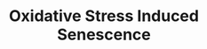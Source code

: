 ---
annotations:
- type: Pathway Ontology
  value: regulatory pathway
- type: Pathway Ontology
  value: oxidative stress response pathway
authors:
- ReactomeTeam
- Ryanmiller
description: Oxidative stress, caused by increased concentration of reactive oxygen
  species (ROS) in the cell, can happen as a consequence of mitochondrial dysfunction
  induced by the oncogenic RAS (Moiseeva et al. 2009) or independent of oncogenic
  signaling. Prolonged exposure to interferon-beta (IFNB, IFN-beta) also results in
  ROS increase (Moiseeva et al. 2006). ROS oxidize thioredoxin (TXN), which causes
  TXN to dissociate from the N-terminus of MAP3K5 (ASK1), enabling MAP3K5 to become
  catalytically active (Saitoh et al. 1998). ROS also stimulate expression of Ste20
  family kinases MINK1 (MINK) and TNIK through an unknown mechanism, and MINK1 and
  TNIK positively regulate MAP3K5 activation (Nicke et al. 2005).<p> <br>MAP3K5 phosphorylates
  and activates MAP2K3 (MKK3) and MAP2K6 (MKK6) (Ichijo et al. 1997, Takekawa et al.
  2005), which act as p38 MAPK kinases, as well as MAP2K4 (SEK1) (Ichijo et al. 1997,
  Matsuura et al. 2002), which, together with MAP2K7 (MKK7), acts as a JNK kinase.<p>
  <br>MKK3 and MKK6 phosphorylate and activate p38 MAPK alpha (MAPK14) and beta (MAPK11)
  (Raingeaud et al. 1996), enabling p38 MAPKs to phosphorylate and activate MAPKAPK2
  (MK2) and MAPKAPK3 (MK3) (Ben-Levy et al. 1995, Clifton et al. 1996, McLaughlin
  et al. 1996, Sithanandam et al. 1996, Meng et al. 2002, Lukas et al. 2004, White
  et al. 2007), as well as MAPKAPK5 (PRAK) (New et al. 1998 and 2003, Sun et al. 2007).<p>
  <br>Phosphorylation of JNKs (MAPK8, MAPK9 and MAPK10) by MAP3K5-activated MAP2K4
  (Deacon and Blank 1997, Fleming et al. 2000) allows JNKs to migrate to the nucleus
  (Mizukami et al. 1997) where they phosphorylate JUN. Phosphorylated JUN binds FOS
  phosphorylated by ERK1 or ERK2, downstream of activated RAS (Okazaki and Sagata
  1995, Murphy et al. 2002), forming the activated protein 1 (AP-1) complex (FOS:JUN
  heterodimer) (Glover and Harrison 1995, Ainbinder et al. 1997). <p> <br>Activation
  of p38 MAPKs and JNKs downstream of MAP3K5 (ASK1) ultimately converges on transcriptional
  regulation of CDKN2A locus. In dividing cells, nucleosomes bound to the CDKN2A locus
  are trimethylated on lysine residue 28 of histone H3 (HIST1H3A) by the Polycomb
  repressor complex 2 (PRC2), creating the H3K27Me3 (Me3K-28-HIST1H3A) mark (Bracken
  et al. 2007, Kotake et al. 2007). The expression of Polycomb constituents of PRC2
  (Kuzmichev et al. 2002) - EZH2, EED and SUZ12 - and thereby formation of the PRC2,
  is positively regulated in growing cells by E2F1, E2F2 and E2F3 (Weinmann et al.
  2001, Bracken et al. 2003). H3K27Me3 mark serves as a docking site for the Polycomb
  repressor complex 1 (PRC1) that contains BMI1 (PCGF4) and is therefore named PRC1.4,
  leading to the repression of transcription of p16INK4A and p14ARF from the CDKN2A
  locus, where PCR1.4 mediated repression of p14ARF transcription in humans may be
  context dependent (Voncken et al. 2005, Dietrich et al. 2007, Agherbi et al. 2009,
  Gao et al. 2012). MAPKAPK2 and MAPKAPK3, activated downstream of the MAP3K5-p38
  MAPK cascade, phosphorylate BMI1 of the PRC1.4 complex, leading to dissociation
  of PRC1.4 complex from the CDKN2A locus and upregulation of p14ARF transcription
  (Voncken et al. 2005). AP-1 transcription factor, formed as a result of MAP3K5-JNK
  signaling, as well as RAS signaling, binds the promoter of KDM6B (JMJD3) gene and
  stimulates KDM6B expression. KDM6B is a histone demethylase that removes H3K27Me3
  mark i.e. demethylates lysine K28 of HIST1H3A, thereby preventing PRC1.4 binding
  to the CDKN2A locus and allowing transcription of p16INK4A (Agger et al. 2009, Barradas
  et al. 2009, Lin et al. 2012).<p> <br>p16INK4A inhibits phosphorylation-mediated
  inactivation of RB family members by CDK4 and CDK6, leading to cell cycle arrest
  (Serrano et al. 1993). p14ARF inhibits MDM2-mediated degradation of TP53 (p53) (Zhang
  et al. 1998), which also contributes to cell cycle arrest in cells undergoing oxidative
  stress. In addition, phosphorylation of TP53 by MAPKAPK5 (PRAK) activated downstream
  of MAP3K5-p38 MAPK signaling, activates TP53 and contributes to cellular senescence
  (Sun et al. 2007).   View original pathway at [http://www.reactome.org/PathwayBrowser/#DIAGRAM=2559580
  Reactome].
last-edited: 2021-01-25
organisms:
- Homo sapiens
redirect_from:
- /index.php/Pathway:WP3404
- /instance/WP3404
schema-jsonld:
- '@context': https://schema.org/
  '@id': https://wikipathways.github.io/pathways/WP3404.html
  '@type': Dataset
  creator:
    '@type': Organization
    name: WikiPathways
  description: Oxidative stress, caused by increased concentration of reactive oxygen
    species (ROS) in the cell, can happen as a consequence of mitochondrial dysfunction
    induced by the oncogenic RAS (Moiseeva et al. 2009) or independent of oncogenic
    signaling. Prolonged exposure to interferon-beta (IFNB, IFN-beta) also results
    in ROS increase (Moiseeva et al. 2006). ROS oxidize thioredoxin (TXN), which causes
    TXN to dissociate from the N-terminus of MAP3K5 (ASK1), enabling MAP3K5 to become
    catalytically active (Saitoh et al. 1998). ROS also stimulate expression of Ste20
    family kinases MINK1 (MINK) and TNIK through an unknown mechanism, and MINK1 and
    TNIK positively regulate MAP3K5 activation (Nicke et al. 2005).<p> <br>MAP3K5
    phosphorylates and activates MAP2K3 (MKK3) and MAP2K6 (MKK6) (Ichijo et al. 1997,
    Takekawa et al. 2005), which act as p38 MAPK kinases, as well as MAP2K4 (SEK1)
    (Ichijo et al. 1997, Matsuura et al. 2002), which, together with MAP2K7 (MKK7),
    acts as a JNK kinase.<p> <br>MKK3 and MKK6 phosphorylate and activate p38 MAPK
    alpha (MAPK14) and beta (MAPK11) (Raingeaud et al. 1996), enabling p38 MAPKs to
    phosphorylate and activate MAPKAPK2 (MK2) and MAPKAPK3 (MK3) (Ben-Levy et al.
    1995, Clifton et al. 1996, McLaughlin et al. 1996, Sithanandam et al. 1996, Meng
    et al. 2002, Lukas et al. 2004, White et al. 2007), as well as MAPKAPK5 (PRAK)
    (New et al. 1998 and 2003, Sun et al. 2007).<p> <br>Phosphorylation of JNKs (MAPK8,
    MAPK9 and MAPK10) by MAP3K5-activated MAP2K4 (Deacon and Blank 1997, Fleming et
    al. 2000) allows JNKs to migrate to the nucleus (Mizukami et al. 1997) where they
    phosphorylate JUN. Phosphorylated JUN binds FOS phosphorylated by ERK1 or ERK2,
    downstream of activated RAS (Okazaki and Sagata 1995, Murphy et al. 2002), forming
    the activated protein 1 (AP-1) complex (FOS:JUN heterodimer) (Glover and Harrison
    1995, Ainbinder et al. 1997). <p> <br>Activation of p38 MAPKs and JNKs downstream
    of MAP3K5 (ASK1) ultimately converges on transcriptional regulation of CDKN2A
    locus. In dividing cells, nucleosomes bound to the CDKN2A locus are trimethylated
    on lysine residue 28 of histone H3 (HIST1H3A) by the Polycomb repressor complex
    2 (PRC2), creating the H3K27Me3 (Me3K-28-HIST1H3A) mark (Bracken et al. 2007,
    Kotake et al. 2007). The expression of Polycomb constituents of PRC2 (Kuzmichev
    et al. 2002) - EZH2, EED and SUZ12 - and thereby formation of the PRC2, is positively
    regulated in growing cells by E2F1, E2F2 and E2F3 (Weinmann et al. 2001, Bracken
    et al. 2003). H3K27Me3 mark serves as a docking site for the Polycomb repressor
    complex 1 (PRC1) that contains BMI1 (PCGF4) and is therefore named PRC1.4, leading
    to the repression of transcription of p16INK4A and p14ARF from the CDKN2A locus,
    where PCR1.4 mediated repression of p14ARF transcription in humans may be context
    dependent (Voncken et al. 2005, Dietrich et al. 2007, Agherbi et al. 2009, Gao
    et al. 2012). MAPKAPK2 and MAPKAPK3, activated downstream of the MAP3K5-p38 MAPK
    cascade, phosphorylate BMI1 of the PRC1.4 complex, leading to dissociation of
    PRC1.4 complex from the CDKN2A locus and upregulation of p14ARF transcription
    (Voncken et al. 2005). AP-1 transcription factor, formed as a result of MAP3K5-JNK
    signaling, as well as RAS signaling, binds the promoter of KDM6B (JMJD3) gene
    and stimulates KDM6B expression. KDM6B is a histone demethylase that removes H3K27Me3
    mark i.e. demethylates lysine K28 of HIST1H3A, thereby preventing PRC1.4 binding
    to the CDKN2A locus and allowing transcription of p16INK4A (Agger et al. 2009,
    Barradas et al. 2009, Lin et al. 2012).<p> <br>p16INK4A inhibits phosphorylation-mediated
    inactivation of RB family members by CDK4 and CDK6, leading to cell cycle arrest
    (Serrano et al. 1993). p14ARF inhibits MDM2-mediated degradation of TP53 (p53)
    (Zhang et al. 1998), which also contributes to cell cycle arrest in cells undergoing
    oxidative stress. In addition, phosphorylation of TP53 by MAPKAPK5 (PRAK) activated
    downstream of MAP3K5-p38 MAPK signaling, activates TP53 and contributes to cellular
    senescence (Sun et al. 2007).   View original pathway at [http://www.reactome.org/PathwayBrowser/#DIAGRAM=2559580
    Reactome].
  keywords:
  - MAPK:p-MAPKAPK2/3
  - 'MINK1 gene '
  - CDK4,CDK6:INK4
  - 'CBX6 '
  - 'RBBP7 '
  - 'p16INK4A '
  - 'SCMH1-2 '
  - 'EZH2 '
  - 'MAP2K6 '
  - 'UBC(229-304) '
  - 'phospho-p38 MAPK:'
  - 'TP53 '
  - 'MDM4 '
  - Senescence
  - 'MAPK8 '
  - 'E2F1 '
  - 'H2AFV '
  - 'p-T180,Y182-MAPK11 '
  - 'HIST2H2BE '
  - 'p-S271,T275-MAP2K7 '
  - RBBP7
  - AdoHcy
  - Gene:Nucleosome
  - miR-24
  - 'HIST2H2AC '
  - 'H2AFB1 '
  - 'EZH2 Gene '
  - MINK1/TNIK
  - 'UBB(77-152) '
  - p14ARF mRNA
  - 'UBC(153-228) '
  - 'Me3K-28-HIST2H3A '
  - JUN
  - 'MAP4K4 '
  - p-S166,S188-MDM2
  - 'H3F3A '
  - 'HIST1H2AD '
  - phospho-p38
  - 'CBX4 '
  - E2F1,E2F2,E2F3:TFDP1,TFDP2
  - 'BMI1 '
  - 'HIST1H2BD '
  - 'p-S166,S188-MDM2 '
  - 'EIF2C3 '
  - p38:p-MAPKAPK3
  - PRC2 (EZH2) Core
  - MINK1/TNIK genes
  - 'HIST1H2BC '
  - 'MAPKAPK5 '
  - ADP
  - 'HIST1H2AJ '
  - ROS
  - p-p38
  - Oncogene Induced
  - 'TXN '
  - 'CDKN2A gene '
  - 'Me3K-28-H3F3A '
  - 'UBB(1-76) '
  - 'TNIK gene '
  - EZH2 Gene
  - 'MAPK10 '
  - 'HIST1H2AC '
  - 'MAPK11 '
  - 'TNIK '
  - 'KDM6B Gene '
  - 'MOV10 '
  - 'p-S37-TP53 '
  - 'p14ARF mRNA '
  - 'PHC3 '
  - MAP2K4
  - 'p-T202,Y204-MAPK3 '
  - p16INK4A/p14ARF
  - p16INK4A mRNA
  - 'mRNA: miR-24'
  - PolyUb-TP53 Tetramer
  - 'miR-24-1 '
  - 'HIST1H2BO '
  - ATP
  - p-S166,S188-MDM2:MDM4
  - 'H2AFZ '
  - 'p-T185,Y187-MAPK1 '
  - p-MAPK8,9,10
  - 'PolyUb-TP53 '
  - p-2S-cJUN:p-2S,2T-cFOS:KDM6B Gene
  - 'MINK1 '
  - 'TNRC6B '
  - 'UBC(305-380) '
  - 'TNRC6A '
  - 'UBC(1-76) '
  - p-S257,T261-MAP2K4
  - 'p-T183,Y185-MAPK9 '
  - p14ARF:p-S166,S188-MDM2 dimer,p-S166,S188-MDM2:MDM4:TP53
  - 'p-S189,T193-MAP2K3 '
  - signaling
  - 'p-T221,Y223-MAPK10 '
  - KDM6B Gene
  - 'HIST3H2BB '
  - 'p-T,Y-MAPK8 '
  - KDM6B
  - p14ARF
  - 'UBA52(1-76) '
  - RBBP4
  - MAP3K5
  - 'MAPK9 '
  - 'UBC(609-684) '
  - 'HIST1H2BA '
  - CDKN2A gene
  - 'p-T180,Y182-MAPK14 '
  - Senescence-Associated Secretory Phenotype (SASP)
  - 'CDKN2C '
  - 'HIST1H2BH '
  - 'MAP2K3 '
  - SUCCA
  - 'HIST1H2BN '
  - 'p14ARF '
  - p16INK4A/p14ARF mRNA
  - 'p-p38 MAPK:'
  - 'p-T182-MAPKAPK5 '
  - 'UBC(381-456) '
  - Gene:H3K27Me3-Nucleosome
  - p14ARF:p-S166,S188-MDM2 dimer,p-S166,S188-MDM2:MDM4
  - 'HIST2H2AA3 '
  - 'EED Gene '
  - 'CDKN2B '
  - 'H2AFX '
  - Checkpoints
  - 2xHC-TXN
  - MAP3K5:TXN
  - dimer,
  - 'miR-24-2 '
  - INK4
  - KDM6B:Fe2+
  - DNA Damage/Telomere
  - 'TFDP2 '
  - 'HIST1H2AB '
  - 'Fe2+ '
  - CDKN2A
  - p-S189,T193-MAP2K3,
  - 'TNRC6C '
  - 'HIST2H3A '
  - 'UBB(153-228) '
  - MAPK:p-T-182-MAPKAPK5
  - p-PRC1.4 complex
  - 'p-S-BMI1 '
  - Fe2+
  - Intrinsic Pathway
  - 'HIST1H2BK '
  - RISC
  - IFNB1
  - p-MAP2K4/p-MAP2K7
  - TP53 Tetramer
  - p-T325,T331,S362,S374-FOS
  - 'p-S,2T-MAPKAPK3 '
  - Mitotic G1 phase and
  - 'CDK6 '
  - MAPKAPK5
  - 'H2AFJ '
  - 'p-S63,S73-JUN '
  - 'E2F3 '
  - p-2S-cJUN:p-2S,2T-cFOS
  - 'EIF2C4 '
  - phospho-MAPK
  - 'p16INK4A mRNA '
  - MAPK8,9,10
  - p38 MAPK:MAPKAPK2,3
  - 'MAP3K5 '
  - 'HIST1H3A '
  - 'HIST1H2BJ '
  - 'UBC(457-532) '
  - 'MAPK14 '
  - 'HIST1H2BL '
  - 'CDK4 '
  - 'CDKN2D '
  - 'HIST1H4 '
  - 2OG
  - 'HIST1H2BB '
  - p16INK4A
  - Stress Induced
  - Gene:E2F1/2/3:DP1/2
  - 'SUZ12 '
  - SUZ12 Gene
  - EZH2
  - 'MAPKAPK2 '
  - FOS
  - 'p-S207,T211-MAP2K6 '
  - p-S37-TP53 Tetramer
  - CDK4,CDK6
  - Oncogenic MAPK
  - p-S63,S73-JUN
  - EED Gene
  - 'HIST1H2BM '
  - G1/S transition
  - 'MAP4K4 gene '
  - 'p-S257,T261-MAP2K4 '
  - p-S166,S188-MDM2,MDM4:TP53
  - 'MAPKAPK3 '
  - Ub
  - SUZ12
  - Nonendonucleolytic
  - p38 MAPK:MAPKAPK5
  - 'TFDP1 '
  - 'PHC1 '
  - AdoMet
  - Gene:H3K27Me3-Nucleosome:PRC1.4
  - 'RNF2 '
  - 'EED '
  - 'RPS27A(1-76) '
  - 'p-T222,S272,T334-MAPKAPK2 '
  - 'H2BFS '
  - p-S207,T211-MAP2K6
  - PRC1.4
  - 'RBBP4 '
  - 'EIF2C1 '
  - MAPKAPK2,3
  - 'CBX8 '
  - 'UBC(77-152) '
  - 'E2F2 '
  - EED
  - 'SUZ12 Gene '
  - p-T,Y MAPK dimers
  - 'CBX2 '
  - 'UBC(533-608) '
  - MAP2K3,MAP2K6
  - Cell Cycle
  - 'PHC2 '
  - 'Me3K-28-HIST1H3A '
  - 'KDM6B '
  - for Apoptosis
  - 'RING1 '
  - 'p-T325,T331,S362,S374-FOS '
  license: CC0
  name: Oxidative Stress Induced Senescence
seo: CreativeWork
title: Oxidative Stress Induced Senescence
wpid: WP3404
---